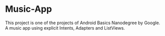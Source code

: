 # Music-App
This project is one of the projects of Android Basics Nanodegree by Google. A music app using explicit Intents, Adapters and ListViews.
